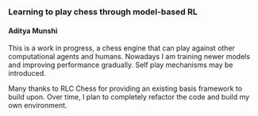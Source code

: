 
### Learning to play chess through model-based RL
#### Aditya Munshi

This is a work in progress, a chess engine that can play against other computational agents and humans. Nowadays I am training newer models and improving performance gradually. Self play mechanisms may be introduced.

Many thanks to RLC Chess for providing an existing basis framework to build upon. Over time, I plan to completely refactor the code and build my own environment. 



